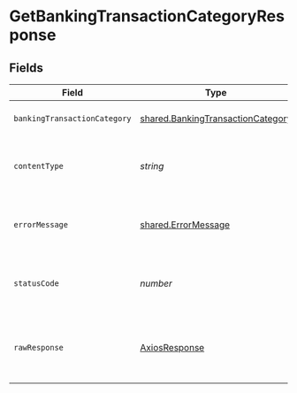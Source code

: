 # GetBankingTransactionCategoryResponse


## Fields

| Field                                                                                                                                                                      | Type                                                                                                                                                                       | Required                                                                                                                                                                   | Description                                                                                                                                                                | Example                                                                                                                                                                    |
| -------------------------------------------------------------------------------------------------------------------------------------------------------------------------- | -------------------------------------------------------------------------------------------------------------------------------------------------------------------------- | -------------------------------------------------------------------------------------------------------------------------------------------------------------------------- | -------------------------------------------------------------------------------------------------------------------------------------------------------------------------- | -------------------------------------------------------------------------------------------------------------------------------------------------------------------------- |
| `bankingTransactionCategory`                                                                                                                                               | [shared.BankingTransactionCategory](../../../sdk/models/shared/bankingtransactioncategory.md)                                                                              | :heavy_minus_sign:                                                                                                                                                         | Success                                                                                                                                                                    | {"id":"auto-and-transport","name":"Auto & Transport","hasChildren":true,"status":"Active","modifiedDate":"2022-05-23T16:32:50","sourceModifiedDate":"2021-04-24T07:59:10"} |
| `contentType`                                                                                                                                                              | *string*                                                                                                                                                                   | :heavy_check_mark:                                                                                                                                                         | HTTP response content type for this operation                                                                                                                              |                                                                                                                                                                            |
| `errorMessage`                                                                                                                                                             | [shared.ErrorMessage](../../../sdk/models/shared/errormessage.md)                                                                                                          | :heavy_minus_sign:                                                                                                                                                         | Your API request was not properly authorized.                                                                                                                              |                                                                                                                                                                            |
| `statusCode`                                                                                                                                                               | *number*                                                                                                                                                                   | :heavy_check_mark:                                                                                                                                                         | HTTP response status code for this operation                                                                                                                               |                                                                                                                                                                            |
| `rawResponse`                                                                                                                                                              | [AxiosResponse](https://axios-http.com/docs/res_schema)                                                                                                                    | :heavy_check_mark:                                                                                                                                                         | Raw HTTP response; suitable for custom response parsing                                                                                                                    |                                                                                                                                                                            |